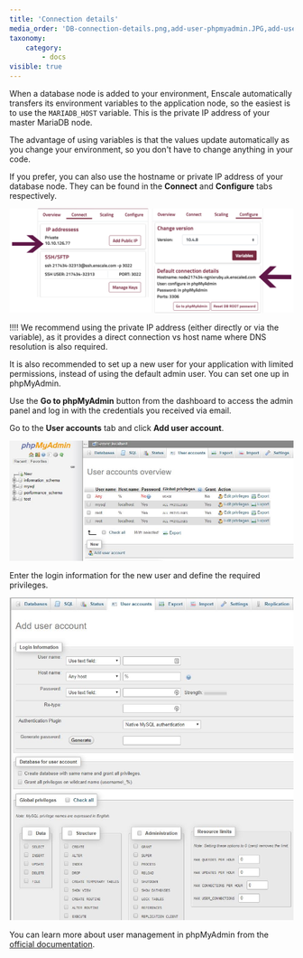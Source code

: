 ```yaml
---
title: 'Connection details'
media_order: 'DB-connection-details.png,add-user-phpmyadmin.JPG,add-user-phpmyadmin-2.JPG'
taxonomy:
    category:
        - docs
visible: true
---
```


When a database node is added to your environment, Enscale automatically transfers its environment variables to the application node, so the easiest is to use the `MARIADB_HOST` variable. This is the private IP address of your master MariaDB node.

The advantage of using variables is that the values update automatically as you change your environment, so you don't have to change anything in your code.

If you prefer, you can also use the hostname or private IP address of your database node. They can be found in the **Connect** and **Configure** tabs respectively.

![](DB-connection-details.png)

!!!! We recommend using the private IP address (either directly or via the variable), as it provides a direct connection vs host name where DNS resolution is also required.



It is also recommended to set up a new user for your application with limited permissions, instead of using the default admin user. You can set one up in phpMyAdmin. 

Use the **Go to phpMyAdmin** button from the dashboard to access the admin panel and log in with the credentials you received via email.

Go to the **User accounts** tab and click **Add user account**.

![](add-user-phpmyadmin.JPG)

Enter the login information for the new user and define the required privileges.

![](add-user-phpmyadmin-2.JPG)

You can learn more about user management in phpMyAdmin from the [official documentation](https://docs.phpmyadmin.net/en/latest/privileges.html).